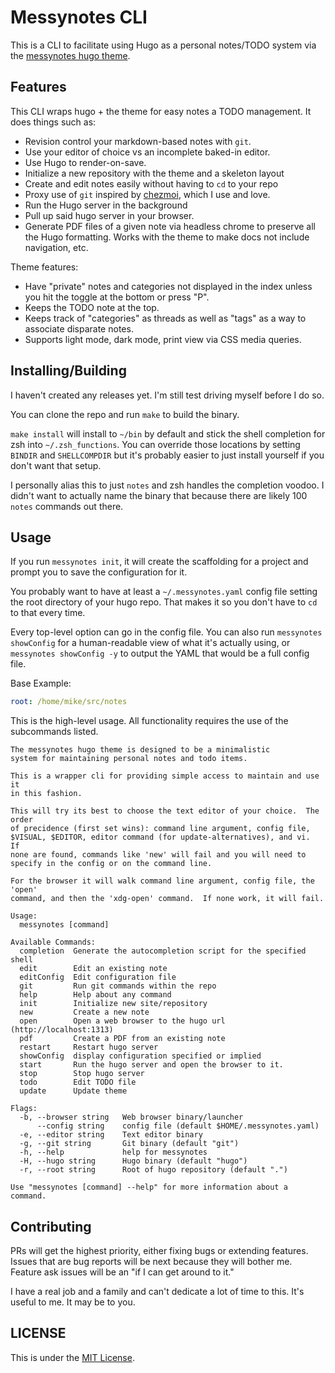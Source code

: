 # Messynotes CLI

This is a CLI to facilitate using Hugo as a personal notes/TODO system via the
[messynotes hugo theme](../).

## Features

This CLI wraps hugo + the theme for easy notes a TODO management.  It does
things such as:

- Revision control your markdown-based notes with `git`.
- Use your editor of choice vs an incomplete baked-in editor.
- Use Hugo to render-on-save.
- Initialize a new repository with the theme and a skeleton layout
- Create and edit notes easily without having to `cd` to your repo
- Proxy use of `git` inspired by [chezmoi](https://www.chezmoi.io/), which I
  use and love.
- Run the Hugo server in the background
- Pull up said hugo server in your browser.
- Generate PDF files of a given note via headless chrome to preserve all the
  Hugo formatting.  Works with the theme to make docs not include navigation,
  etc.

Theme features:

- Have "private" notes and categories not displayed in the index unless you hit
  the toggle at the bottom or press "P".
- Keeps the TODO note at the top.
- Keeps track of "categories" as threads as well as "tags" as a way to
  associate disparate notes.
- Supports light mode, dark mode, print view via CSS media queries.

## Installing/Building

I haven't created any releases yet.  I'm still test driving myself before I do
so.

You can clone the repo and run `make` to build the binary.

`make install` will install to `~/bin` by default and stick the shell
completion for zsh into `~/.zsh_functions`.  You can override those locations
by setting `BINDIR` and `SHELLCOMPDIR` but it's probably easier to just install
yourself if you don't want that setup.

I personally alias this to just `notes` and zsh handles the completion voodoo.
I didn't want to actually name the binary that because there are likely 100
`notes` commands out there.

## Usage

If you run `messynotes init`, it will create the scaffolding for a project and
prompt you to save the configuration for it.

You probably want to have at least a `~/.messynotes.yaml` config file setting
the root directory of your hugo repo.  That makes it so you don't have to `cd`
to that every time.

Every top-level option can go in the config file.   You can also run
`messynotes showConfig` for a human-readable view of what it's actually using,
or `messynotes showConfig -y` to output the YAML that would be a full config
file.

Base Example:

```yaml
root: /home/mike/src/notes
```

This is the high-level usage.  All functionality requires the use of the
subcommands listed.

```text
The messynotes hugo theme is designed to be a minimalistic
system for maintaining personal notes and todo items.

This is a wrapper cli for providing simple access to maintain and use it
in this fashion.

This will try its best to choose the text editor of your choice.  The order
of precidence (first set wins): command line argument, config file,
$VISUAL, $EDITOR, editor command (for update-alternatives), and vi.  If
none are found, commands like 'new' will fail and you will need to
specify in the config or on the command line.

For the browser it will walk command line argument, config file, the 'open'
command, and then the 'xdg-open' command.  If none work, it will fail.

Usage:
  messynotes [command]

Available Commands:
  completion  Generate the autocompletion script for the specified shell
  edit        Edit an existing note
  editConfig  Edit configuration file
  git         Run git commands within the repo
  help        Help about any command
  init        Initialize new site/repository
  new         Create a new note
  open        Open a web browser to the hugo url (http://localhost:1313)
  pdf         Create a PDF from an existing note
  restart     Restart hugo server
  showConfig  display configuration specified or implied
  start       Run the hugo server and open the browser to it.
  stop        Stop hugo server
  todo        Edit TODO file
  update      Update theme

Flags:
  -b, --browser string   Web browser binary/launcher
      --config string    config file (default $HOME/.messynotes.yaml)
  -e, --editor string    Text editor binary
  -g, --git string       Git binary (default "git")
  -h, --help             help for messynotes
  -H, --hugo string      Hugo binary (default "hugo")
  -r, --root string      Root of hugo repository (default ".")

Use "messynotes [command] --help" for more information about a command.
```

## Contributing

PRs will get the highest priority, either fixing bugs or extending features.
Issues that are bug reports will be next because they will bother me.  Feature
ask issues will be an "if I can get around to it."

I have a real job and a family and can't dedicate a lot of time to this.  It's
useful to me.  It may be to you.

## LICENSE

This is under the [MIT License](./LICENSE).
